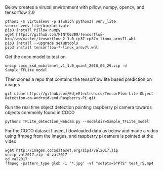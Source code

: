 Below creates a virutal environment with pillow, numpy, opencv, and tensorflow 2.0 
```pip3 install virtualenv
pthon3 -m virtualenv -p $(which python3) venv_lite
source venv_lite/bin/activate
pip3 install Pillow numpy
wget https://github.com/PINTO0309/Tensorflow-bin/raw/master/tensorflow-2.1.0-cp37-cp37m-linux_armv7l.whl
pip3 install --upgrade setuptools
pip3 install tensorflow-*-linux_armv7l.whl
````
Get the coco model to test on 

```wget https://storage.googleapis.com/download.tensorflow.org/models/tflite/coco_ssd_mobilenet_v1_1.0_quant_2018_06_29.zip
unzip coco_ssd_mobilenet_v1_1.0_quant_2018_06_29.zip -d Sample_TFLite_model

```

Then clones a repo that contains the tensorflow lite based prediction on images
```
git clone https://github.com/EdjeElectronics/TensorFlow-Lite-Object-Detection-on-Android-and-Raspberry-Pi.git
```
Run the real time object detection pointing raspberry pi camera towards objects commonly found in COCO
```
python3 TFLite_detection_webcam.py --modeldir=Sample_TFLite_model
```
For the COCO dataset I used, I dowloaded data as below and made a video using ffmpeg from the images, and raspberry pi camera is pointed at the video
```
wget http://images.cocodataset.org/zips/val2017.zip
unzip val2017.zip -d val2017
cd val2017
ffmpeg -pattern_type glob -i '*.jpg' -vf "setpts=5*PTS" test_r5.mp4
```
